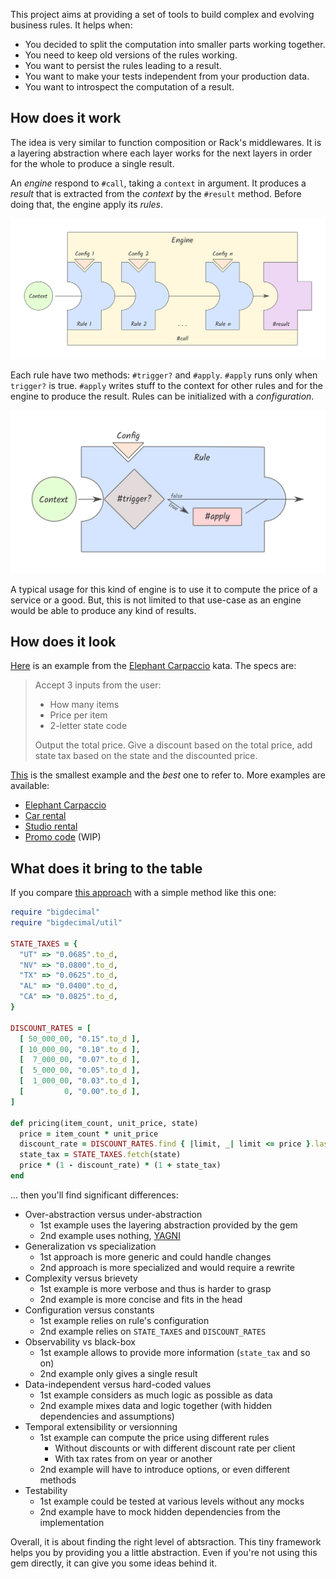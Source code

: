 This project aims at providing a set of tools to build complex and evolving
business rules. It helps when:

* You decided to split the computation into smaller parts working together.
* You need to keep old versions of the rules working.
* You want to persist the rules leading to a result.
* You want to make your tests independent from your production data.
* You want to introspect the computation of a result.

## How does it work

The idea is very similar to function composition or Rack's middlewares. It is a
layering abstraction where each layer works for the next layers in order for the
whole to produce a single result.

An _engine_ respond to `#call`, taking a `context` in argument. It produces a
_result_ that is extracted from the _context_ by the `#result` method. Before
doing that, the engine apply its _rules_.

![Engine](https://github.com/nicoolas25/brule-rb/blob/master/docs/img/engine.png?raw=true)

Each rule have two methods: `#trigger?` and `#apply`. `#apply` runs only when
`trigger?` is true. `#apply` writes stuff to the context for other rules and
for the engine to produce the result. Rules can be initialized with a
_configuration_.

![Rule](https://github.com/nicoolas25/brule-rb/blob/master/docs/img/rule.png?raw=true)


A typical usage for this kind of engine is to use it to compute the price of a
service or a good. But, this is not limited to that use-case as an engine
would be able to produce any kind of results.

## How does it look

[Here](https://nicoolas25.github.io/brule-rb/examples/elephant_carpaccio.html)
is an example from the [Elephant Carpaccio][elephant] kata. The specs are:

> Accept 3 inputs from the user:
>
> * How many items
> * Price per item
> * 2-letter state code
>
> Output the total price. Give a discount based on the total price, add state
> tax based on the state and the discounted price.

[This](https://nicoolas25.github.io/brule-rb/examples/elephant_carpaccio.html)
is the smallest example and the _best_ one to refer to. More examples are
available:

- [Elephant Carpaccio](https://nicoolas25.github.io/brule-rb/examples/elephant_carpaccio.html)
- [Car rental](https://nicoolas25.github.io/brule-rb/examples/car_rental.html)
- [Studio rental](https://nicoolas25.github.io/brule-rb/examples/studio_rental.html)
- [Promo code](https://nicoolas25.github.io/brule-rb/examples/promo_code.html) (WIP)


## What does it bring to the table

If you compare [this approach](https://nicoolas25.github.io/brule-rb/examples/elephant_carpaccio.html)
with a simple method like this one:

```ruby
require "bigdecimal"
require "bigdecimal/util"

STATE_TAXES = {
  "UT" => "0.0685".to_d,
  "NV" => "0.0800".to_d,
  "TX" => "0.0625".to_d,
  "AL" => "0.0400".to_d,
  "CA" => "0.0825".to_d,
}

DISCOUNT_RATES = [
  [ 50_000_00, "0.15".to_d ],
  [ 10_000_00, "0.10".to_d ],
  [  7_000_00, "0.07".to_d ],
  [  5_000_00, "0.05".to_d ],
  [  1_000_00, "0.03".to_d ],
  [         0, "0.00".to_d ],
]

def pricing(item_count, unit_price, state)
  price = item_count * unit_price
  discount_rate = DISCOUNT_RATES.find { |limit, _| limit <= price }.last
  state_tax = STATE_TAXES.fetch(state)
  price * (1 - discount_rate) * (1 + state_tax)
end
```

... then you'll find significant differences:

* Over-abstraction versus under-abstraction
  * 1st example uses the layering abstraction provided by the gem
  * 2nd example uses nothing, [YAGNI][yagni]
* Generalization vs specialization
  * 1st approach is more generic and could handle changes
  * 2nd approach is more specialized and would require a rewrite
* Complexity versus brievety
  * 1st example is more verbose and thus is harder to grasp
  * 2nd example is more concise and fits in the head
* Configuration versus constants
  * 1st example relies on rule's configuration
  * 2nd example relies on `STATE_TAXES` and `DISCOUNT_RATES`
* Observability vs black-box
  * 1st example allows to provide more information (`state_tax` and so on)
  * 2nd example only gives a single result
* Data-independent versus hard-coded values
  * 1st example considers as much logic as possible as data
  * 2nd example mixes data and logic together (with hidden dependencies and assumptions)
* Temporal extensibility or versionning
  * 1st example can compute the price using different rules
    * Without discounts or with different discount rate per client
    * With tax rates from on year or another
  * 2nd example will have to introduce options, or even different methods
* Testability
  * 1st example could be tested at various levels without any mocks
  * 2nd example have to mock hidden dependencies from the implementation

Overall, it is about finding the right level of abtsraction. This tiny framework
helps you by providing you a little abstraction. Even if you're not using this
gem directly, it can give you some ideas behind it.

[elephant]: https://docs.google.com/document/d/1Ls6pTmhY_LV8LwFiboUXoFXenXZl0qVZWPZ8J4uoqpI/edit#
[yagni]: https://en.wikipedia.org/wiki/You_aren%27t_gonna_need_it
